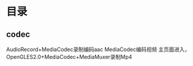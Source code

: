 # 目录
## codec
AudioRecord+MediaCodec录制编码aac
MediaCodec编码视频
主页面进入，OpenGLES2.0+MediaCodec+MediaMuxer录制Mp4
#####